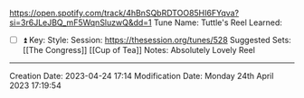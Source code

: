 https://open.spotify.com/track/4hBnSQbRDTOO85HI6FYqva?si=3r6JLeJBQ_mF5WqnSluzwQ&dd=1
Tune Name: Tuttle's Reel
Learned: 
- [ ]  ⏫
Key:
Style: 
Session: https://thesession.org/tunes/528
Suggested Sets: [[The Congress]] [[Cup of Tea]]
Notes: Absolutely Lovely Reel

---
Creation Date: 2023-04-24 17:14
Modification Date: Monday 24th April 2023 17:19:54